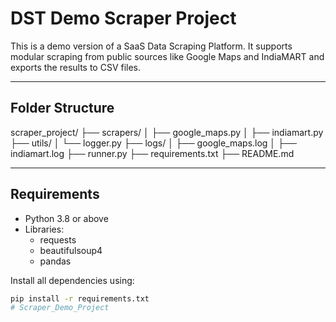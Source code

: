 # DST Demo Scraper Project

This is a demo version of a SaaS Data Scraping Platform. It supports modular scraping from public sources like Google Maps and IndiaMART and exports the results to CSV files.

---

## Folder Structure

scraper_project/
├── scrapers/
│ ├── google_maps.py
│ ├── indiamart.py
├── utils/
│ └── logger.py
├── logs/
│ ├── google_maps.log
│ ├── indiamart.log
├── runner.py
├── requirements.txt
├── README.md


---

## Requirements

- Python 3.8 or above
- Libraries:
  - requests
  - beautifulsoup4
  - pandas

Install all dependencies using:

```bash
pip install -r requirements.txt
#   S c r a p e r _ D e m o _ P r o j e c t  
 
